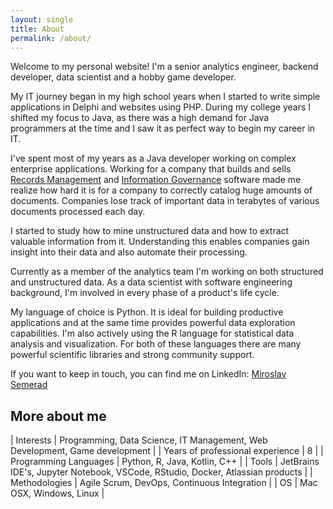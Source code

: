 ```yaml
---
layout: single
title: About
permalink: /about/
---
```


Welcome to my personal website! I'm a senior analytics engineer, backend developer, data scientist and a hobby game developer.

My IT journey began in my high school years when I started to write simple applications in Delphi and 
websites using PHP. During my college years I shifted my focus to Java, as there was a high
demand for Java programmers at the time and I saw it as perfect way to begin my career in IT.

I've spent most of my years as a Java developer working on complex enterprise applications.
Working for a company that builds and sells [Records Management](https://en.wikipedia.org/wiki/Records_management) and
[Information Governance](https://en.wikipedia.org/wiki/Information_governance) software made me realize 
how hard it is for a company to correctly catalog huge amounts of documents.
Companies lose track of important data in terabytes of various documents processed each day.

I started to study how to mine unstructured data and how to extract valuable information from it.
Understanding this enables companies gain insight into their data and also automate their processing.

Currently as a member of the analytics team I'm working on both structured and unstructured data.
As a data scientist with software engineering background, I'm involved in every phase of a product's life cycle.

My language of choice is Python. It is ideal for building productive applications and at the same time provides powerful data exploration capabilities. I'm also actively using the R language for statistical data analysis and visualization.
For both of these languages there are many powerful scientific libraries and strong community support.

If you want to keep in touch, you can find me on LinkedIn:
[Miroslav Semerad](https://www.linkedin.com/in/miroslav-semerad-0b620154)


## More about me

| Interests | Programming, Data Science, IT Management, Web Development, Game development |
| Years of professional experience | 8 |
| Programming Languages | Python, R, Java, Kotlin, C++ |
| Tools | JetBrains IDE's, Jupyter Notebook, VSCode, RStudio, Docker, Atlassian products |
| Methodologies | Agile Scrum, DevOps, Continuous Integration |
| OS | Mac OSX, Windows, Linux |





